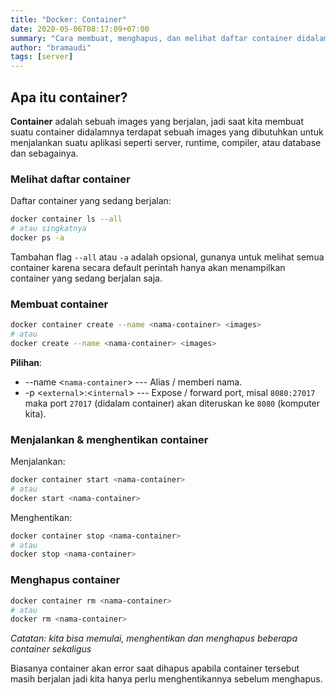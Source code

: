 ```yaml
---
title: "Docker: Container"
date: 2020-05-06T08:17:09+07:00
summary: "Cara membuat, menghapus, dan melihat daftar container didalam Docker."
author: "bramaudi"
tags: [server]
---
```


## Apa itu container?

**Container** adalah sebuah images yang berjalan, jadi saat kita membuat suatu container didalamnya terdapat sebuah images yang dibutuhkan untuk menjalankan suatu aplikasi seperti server, runtime, compiler, atau database dan sebagainya.

### Melihat daftar container

Daftar container yang sedang berjalan:
``` bash
docker container ls --all
# atau singkatnya
docker ps -a
```

Tambahan flag `--all` atau `-a` adalah opsional, gunanya untuk melihat semua container karena secara default perintah hanya akan menampilkan container yang sedang berjalan saja.

### Membuat container

``` bash
docker container create --name <nama-container> <images>
# atau 
docker create --name <nama-container> <images>
```

**Pilihan**:

- --name &lt;`nama-container`> --- Alias / memberi nama.
- -p &lt;`external`>:&lt;`internal`> --- Expose / forward port, misal `8080:27017` maka port `27017` (didalam container) akan diteruskan ke `8080` (komputer kita).

### Menjalankan & menghentikan container

Menjalankan:

``` bash
docker container start <nama-container>
# atau
docker start <nama-container>
```

Menghentikan:

``` bash
docker container stop <nama-container>
# atau
docker stop <nama-container>
```


### Menghapus container

``` bash
docker container rm <nama-container>
# atau
docker rm <nama-container>
```

*Catatan: kita bisa memulai, menghentikan dan menghapus beberapa container sekaligus*

Biasanya container akan error saat dihapus apabila container tersebut masih berjalan jadi kita hanya perlu menghentikannya sebelum menghapus.